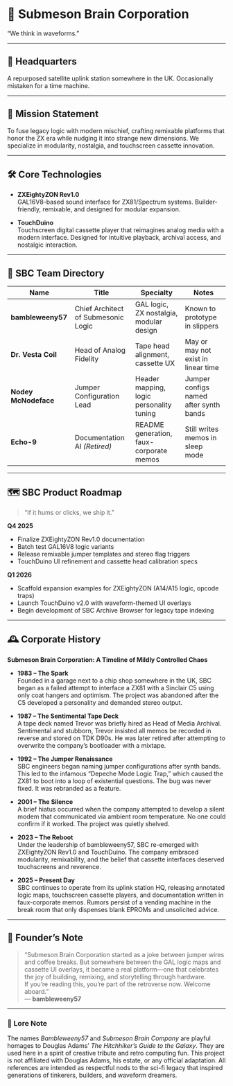 # 🧠 Submeson Brain Corporation

“We think in waveforms.”

---

## 📍 Headquarters

A repurposed satellite uplink station somewhere in the UK. Occasionally mistaken for a time machine.

---

## 🧬 Mission Statement

To fuse legacy logic with modern mischief, crafting remixable platforms that honor the ZX era while nudging it into strange new dimensions. We specialize in modularity, nostalgia, and touchscreen cassette innovation.

---

## 🛠️ Core Technologies

- **ZXEightyZON Rev1.0**  
  GAL16V8-based sound interface for ZX81/Spectrum systems. Builder-friendly, remixable, and designed for modular expansion.

- **TouchDuino**  
  Touchscreen digital cassette player that reimagines analog media with a modern interface. Designed for intuitive playback, archival access, and nostalgic interaction.

---

## 👥 SBC Team Directory

| Name              | Title                          | Specialty                          | Notes                                  |
|-------------------|--------------------------------|------------------------------------|----------------------------------------|
| **bambleweeny57** | Chief Architect of Submesonic Logic | GAL logic, ZX nostalgia, modular design | Known to prototype in slippers         |
| **Dr. Vesta Coil** | Head of Analog Fidelity        | Tape head alignment, cassette UX   | May or may not exist in linear time    |
| **Nodey McNodeface** | Jumper Configuration Lead     | Header mapping, logic personality tuning | Jumper configs named after synth bands |
| **Echo-9**        | Documentation AI *(Retired)*   | README generation, faux-corporate memos | Still writes memos in sleep mode       |

---

## 🗺️ SBC Product Roadmap

> “If it hums or clicks, we ship it.”

**Q4 2025**
- Finalize ZXEightyZON Rev1.0 documentation  
- Batch test GAL16V8 logic variants  
- Release remixable jumper templates and stereo flag triggers  
- TouchDuino UI refinement and cassette head calibration specs  

**Q1 2026**
- Scaffold expansion examples for ZXEightyZON (A14/A15 logic, opcode traps)  
- Launch TouchDuino v2.0 with waveform-themed UI overlays  
- Begin development of SBC Archive Browser for legacy tape indexing  

---

## 🕰️ Corporate History

**Submeson Brain Corporation: A Timeline of Mildly Controlled Chaos**

- **1983 – The Spark**  
  Founded in a garage next to a chip shop somewhere in the UK, SBC began as a failed attempt to interface a ZX81 with a Sinclair C5 using only coat hangers and optimism. The project was abandoned after the C5 developed a personality and demanded stereo output.

- **1987 – The Sentimental Tape Deck**  
  A tape deck named Trevor was briefly hired as Head of Media Archival. Sentimental and stubborn, Trevor insisted all memos be recorded in reverse and stored on TDK D90s. He was later retired after attempting to overwrite the company’s bootloader with a mixtape.

- **1992 – The Jumper Renaissance**  
  SBC engineers began naming jumper configurations after synth bands. This led to the infamous “Depeche Mode Logic Trap,” which caused the ZX81 to boot into a loop of existential questions. The bug was never fixed. It was rebranded as a feature.

- **2001 – The Silence**  
  A brief hiatus occurred when the company attempted to develop a silent modem that communicated via ambient room temperature. No one could confirm if it worked. The project was quietly shelved.

- **2023 – The Reboot**  
  Under the leadership of bambleweeny57, SBC re-emerged with ZXEightyZON Rev1.0 and TouchDuino. The company embraced modularity, remixability, and the belief that cassette interfaces deserved touchscreens and reverence.

- **2025 – Present Day**  
  SBC continues to operate from its uplink station HQ, releasing annotated logic maps, touchscreen cassette players, and documentation written in faux-corporate memos. Rumors persist of a vending machine in the break room that only dispenses blank EPROMs and unsolicited advice.

---

## 📝 Founder’s Note

> “Submeson Brain Corporation started as a joke between jumper wires and coffee breaks. But somewhere between the GAL logic maps and cassette UI overlays, it became a real platform—one that celebrates the joy of building, remixing, and storytelling through hardware.  
> If you’re reading this, you’re part of the retroverse now. Welcome aboard.”  
> — **bambleweeny57**

---

### 🧠 Lore Note

The names *Bambleweeny57* and *Submeson Brain Company* are playful homages to Douglas Adams’ *The Hitchhiker’s Guide to the Galaxy*. They are used here in a spirit of creative tribute and retro computing fun. This project is not affiliated with Douglas Adams, his estate, or any official adaptation. All references are intended as respectful nods to the sci-fi legacy that inspired generations of tinkerers, builders, and waveform dreamers.

